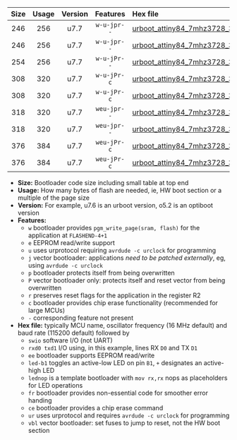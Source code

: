 |Size|Usage|Version|Features|Hex file|
|:-:|:-:|:-:|:-:|:--|
|246|256|u7.7|`w-u-jpr--`|[urboot_attiny84_7mhz3728_38400bps_swio_rxa3_txa2_led+a4_ur_vbl.hex](https://raw.githubusercontent.com/stefanrueger/urboot.hex/main/mcus/attiny84/fcpu_7mhz3728/38400_bps/urboot_attiny84_7mhz3728_38400bps_swio_rxa3_txa2_led+a4_ur_vbl.hex)|
|246|256|u7.7|`w-u-jpr--`|[urboot_attiny84_7mhz3728_38400bps_swio_rxa3_txa2_lednop_ur_vbl.hex](https://raw.githubusercontent.com/stefanrueger/urboot.hex/main/mcus/attiny84/fcpu_7mhz3728/38400_bps/urboot_attiny84_7mhz3728_38400bps_swio_rxa3_txa2_lednop_ur_vbl.hex)|
|254|256|u7.7|`w-u-jPr--`|[urboot_attiny84_7mhz3728_38400bps_swio_rxa3_txa2_ur_vbl.hex](https://raw.githubusercontent.com/stefanrueger/urboot.hex/main/mcus/attiny84/fcpu_7mhz3728/38400_bps/urboot_attiny84_7mhz3728_38400bps_swio_rxa3_txa2_ur_vbl.hex)|
|308|320|u7.7|`w-u-jPr-c`|[urboot_attiny84_7mhz3728_38400bps_swio_rxa3_txa2_led+a4_fr_ce_ur_vbl.hex](https://raw.githubusercontent.com/stefanrueger/urboot.hex/main/mcus/attiny84/fcpu_7mhz3728/38400_bps/urboot_attiny84_7mhz3728_38400bps_swio_rxa3_txa2_led+a4_fr_ce_ur_vbl.hex)|
|308|320|u7.7|`w-u-jPr-c`|[urboot_attiny84_7mhz3728_38400bps_swio_rxa3_txa2_lednop_fr_ce_ur_vbl.hex](https://raw.githubusercontent.com/stefanrueger/urboot.hex/main/mcus/attiny84/fcpu_7mhz3728/38400_bps/urboot_attiny84_7mhz3728_38400bps_swio_rxa3_txa2_lednop_fr_ce_ur_vbl.hex)|
|318|320|u7.7|`weu-jpr--`|[urboot_attiny84_7mhz3728_38400bps_swio_rxa3_txa2_ee_led+a4_ur_vbl.hex](https://raw.githubusercontent.com/stefanrueger/urboot.hex/main/mcus/attiny84/fcpu_7mhz3728/38400_bps/urboot_attiny84_7mhz3728_38400bps_swio_rxa3_txa2_ee_led+a4_ur_vbl.hex)|
|318|320|u7.7|`weu-jpr--`|[urboot_attiny84_7mhz3728_38400bps_swio_rxa3_txa2_ee_lednop_ur_vbl.hex](https://raw.githubusercontent.com/stefanrueger/urboot.hex/main/mcus/attiny84/fcpu_7mhz3728/38400_bps/urboot_attiny84_7mhz3728_38400bps_swio_rxa3_txa2_ee_lednop_ur_vbl.hex)|
|376|384|u7.7|`weu-jPr-c`|[urboot_attiny84_7mhz3728_38400bps_swio_rxa3_txa2_ee_led+a4_fr_ce_ur_vbl.hex](https://raw.githubusercontent.com/stefanrueger/urboot.hex/main/mcus/attiny84/fcpu_7mhz3728/38400_bps/urboot_attiny84_7mhz3728_38400bps_swio_rxa3_txa2_ee_led+a4_fr_ce_ur_vbl.hex)|
|376|384|u7.7|`weu-jPr-c`|[urboot_attiny84_7mhz3728_38400bps_swio_rxa3_txa2_ee_lednop_fr_ce_ur_vbl.hex](https://raw.githubusercontent.com/stefanrueger/urboot.hex/main/mcus/attiny84/fcpu_7mhz3728/38400_bps/urboot_attiny84_7mhz3728_38400bps_swio_rxa3_txa2_ee_lednop_fr_ce_ur_vbl.hex)|

- **Size:** Bootloader code size including small table at top end
- **Usage:** How many bytes of flash are needed, ie, HW boot section or a multiple of the page size
- **Version:** For example, u7.6 is an urboot version, o5.2 is an optiboot version
- **Features:**
  + `w` bootloader provides `pgm_write_page(sram, flash)` for the application at `FLASHEND-4+1`
  + `e` EEPROM read/write support
  + `u` uses urprotocol requiring `avrdude -c urclock` for programming
  + `j` vector bootloader: applications *need to be patched externally*, eg, using `avrdude -c urclock`
  + `p` bootloader protects itself from being overwritten
  + `P` vector bootloader only: protects itself and reset vector from being overwritten
  + `r` preserves reset flags for the application in the register R2
  + `c` bootloader provides chip erase functionality (recommended for large MCUs)
  + `-` corresponding feature not present
- **Hex file:** typically MCU name, oscillator frequency (16 MHz default) and baud rate (115200 default) followed by
  + `swio` software I/O (not UART)
  + `rxd0 txd1` I/O using, in this example, lines RX `D0` and TX `D1`
  + `ee` bootloader supports EEPROM read/write
  + `led-b1` toggles an active-low LED on pin `B1`, `+` designates an active-high LED
  + `lednop` is a template bootloader with `mov rx,rx` nops as placeholders for LED operations
  + `fr` bootloader provides non-essential code for smoother error handing
  + `ce` bootloader provides a chip erase command
  + `ur` uses urprotocol and requires `avrdude -c urclock` for programming
  + `vbl` vector bootloader: set fuses to jump to reset, not the HW boot section
